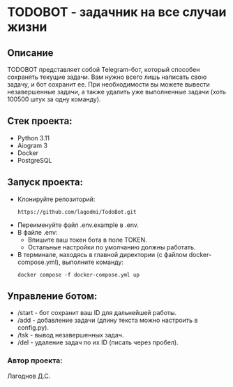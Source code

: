 # TODOBOT - задачник на все случаи жизни

## Описание
TODOBOT представляет собой Telegram-бот, который способен сохранять текущие задачи. Вам нужно всего лишь написать свою задачу, и бот сохранит ее. При необходимости вы можете вывести незавершенные задачи, а также удалить уже выполненные задачи (хоть 100500 штук за одну команду).

## Стек проекта:
- Python 3.11
- Aiogram 3
- Docker
- PostgreSQL

## Запуск проекта:
- Клонируйте репозиторий:
    ```
    https://github.com/lagodmi/TodoBot.git
    ```
- Переименуйте файл .env.example в .env.
- В файле .env:
    - Впишите ваш токен бота в поле TOKEN.
    - Остальные настройки по умолчанию должны работать.
- В терминале, находясь в главной директории (с файлом docker-compose.yml), выполните команду:
    ```
    docker compose -f docker-compose.yml up
    ```

## Управление ботом:
- /start - бот сохранит ваш ID для дальнейшей работы.
- /add - добавление задачи (длину текста можно настроить в config.py).
- /tsk - вывод незавершенных задач.
- /del - удаление задач по их ID (писать через пробел).

### Автор проекта:

Лагоднов Д.С.
